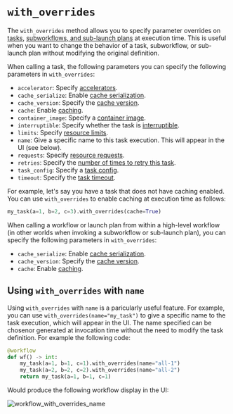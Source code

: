 # `with_overrides`

The `with_overrides` method allows you to specify parameter overrides on [tasks](./tasks/index), [subworkflows, and sub-launch plans](./workflows/subworkflows-and-sub-launch-plans) at execution time. This is useful when you want to change the behavior of a task, subworkflow, or sub-launch plan without modifying the original definition.

When calling a task, the following parameters you can specify the following parameters in `with_overrides`:

* `accelerator`: Specify [accelerators](./tasks/task-hardware-environment/accelerators).
* `cache_serialize`: Enable [cache serialization](./caching).
* `cache_version`: Specify the [cache version](./caching).
* `cache`: Enable [caching](./caching).
* `container_image`: Specify a [container image](./tasks/task-software-environment/imagespec).
* `interruptible`: Specify whether the task is [interruptible](./tasks/task-hardware-environment/interruptible-instances).
* `limits`: Specify [resource limits](./tasks/task-hardware-environment/customizing-task-resources).
* `name`: Give a specific name to this task execution. This will appear in the UI (see below).
* `requests`: Specify [resource requests](./tasks/task-hardware-environment/customizing-task-resources).
* `retries`: Specify the [number of times to retry this task](./tasks/task-parameters.md#retries).
* `task_config`: Specify a [task config](./tasks/task-parameters.md#task_config).
* `timeout`: Specify the [task timeout](./tasks/task-parameters.md#timeout).

For example, let's say you have a task that does not have caching enabled. You can use `with_overrides` to enable caching at execution time as follows:

```python
my_task(a=1, b=2, c=3).with_overrides(cache=True)
```

When calling a workflow or launch plan from within a high-level workflow (in other worlds when invoking a subworkflow or sub-launch plan), you can specify the following parameters in `with_overrides`:

* `cache_serialize`: Enable [cache serialization](./caching).
* `cache_version`: Specify the [cache version](./caching).
* `cache`: Enable [caching](./caching).

## Using `with_overrides` with `name`

Using `with_overrides` with `name` is a paricularly useful feature. For example, you can use `with_overrides(name="my_task")` to give a specific name to the task execution, which will appear in the UI.
The name specified can be chosenor generated at invocation time without the need to modify the task definition.
For example the following code:

```python
@workflow
def wf() -> int:
    my_task(a=1, b=1, c=1).with_overrides(name="all-1")
    my_task(a=2, b=2, c=2).with_overrides(name="all-2")
    return my_task(a=1, b=1, c=1)
```

Would produce the following workflow display in the UI:

![workflow_with_overrides_name](/_static/images/with_overrides_name.png)